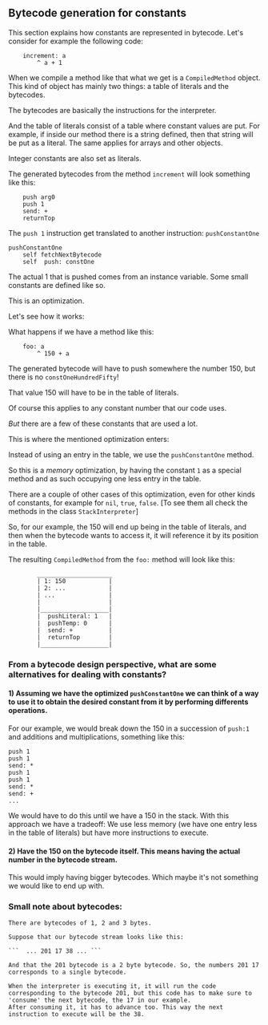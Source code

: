 ## Bytecode generation for constants

This section explains how constants are represented in bytecode. Let's consider for example the following code:

```
    increment: a
        ^ a + 1
```

When we compile a method like that what we get is a `CompiledMethod` object.
 This kind of object has mainly two things: a table of literals and the bytecodes.

The bytecodes are basically the instructions for the interpreter.

And the table of literals consist of a table where constant values are put. 
For example, if inside our method there is a string defined, then that string will be put as a literal.
The same applies for arrays and other objects.

Integer constants are also set as literals.

The generated bytecodes from the method `increment` will look something like this:
```
    push arg0
    push 1
    send: +
    returnTop
```

The `push 1` instruction get translated to another instruction: `pushConstantOne`

```
pushConstantOne
    self fetchNextBytecode 
    self  push: constOne
```

The actual 1 that is pushed comes from an instance variable. Some small constants are defined like so. 

This is an optimization.

Let's see how it works:

What happens if we have a method like this:
```
    foo: a 
        ^ 150 + a
```
The generated bytecode will have to push somewhere the number 150, but there is no `constOneHundredFifty`! 


That value 150 will have to be in the table of literals.

Of course this applies to any constant number that our code uses.

*But* there are a few of these constants that are used a lot.

This is where the mentioned optimization enters:

Instead of using an entry in the table, we use the `pushConstantOne` method. 

So this is a *memory* optimization, by having the constant `1` as a special method and as such occupying one less entry in the table.

There are a couple of other cases of this optimization, even for other kinds of constants, for example for `nil`, `true`, `false`.
[To see them all check the methods in the class `StackInterpreter`]

So, for our example, the 150 will end up being in the table of literals, and then when the bytecode wants to access it, it will reference it by its position in the table.

The resulting `CompiledMethod` from the `foo:` method will look like this:

```
        _____________________
        | 1: 150            |
        | 2: ...            |
        | ...               |
        |                   |
        |___________________|
        |  pushLiteral: 1   |
        |  pushTemp: 0      |
        |  send: +          |
        |  returnTop        |
        |___________________|
```

### From a bytecode design perspective, what are some alternatives for dealing with constants?

#### 1) Assuming we have the optimized `pushConstantOne` we can think of a way to use it to obtain the desired constant from it by performing differents operations.

 For our example, we would break down the 150 in a succession of `push:1` and additions and multiplications, something like this:
```
push 1
push 1
send: *
push 1
push 1
send: *
send: +
...
```
We would have to do this until we have a 150 in the stack.
With this approach we have a tradeoff: We use less memory (we have one entry less in the table of literals) but have more instructions to execute.



#### 2) Have the 150 on the bytecode itself. This means having the actual number in the bytecode stream.
 This would imply having bigger bytecodes. Which maybe it's not something we would like to end up with.


### Small note about bytecodes:
    There are bytecodes of 1, 2 and 3 bytes.

    Suppose that our bytecode stream looks like this:
    
    ```  ... 201 17 38 ... ```

    And that the 201 bytecode is a 2 byte bytecode. So, the numbers 201 17 corresponds to a single bytecode.

    When the interpreter is executing it, it will run the code corresponding to the bytecode 201, but this code has to make sure to 'consume' the next bytecode, the 17 in our example.
    After consuming it, it has to advance too. This way the next instruction to execute will be the 38.
